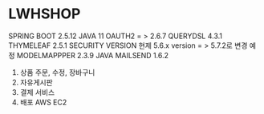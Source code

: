 # LWHSHOP

SPRING BOOT 2.5.12
JAVA 11
OAUTH2 = >  2.6.7
QUERYDSL 4.3.1
THYMELEAF 2.5.1
SECURITY VERSION  현제 5.6.x version = > 5.7.2로 변경 예정
MODELMAPPPER 2.3.9
JAVA MAILSEND 1.6.2

  
  1. 상품 주문, 수정, 장바구니
  2. 자유게시판
  3. 결제 서비스
  4. 배포 AWS EC2
  
  
